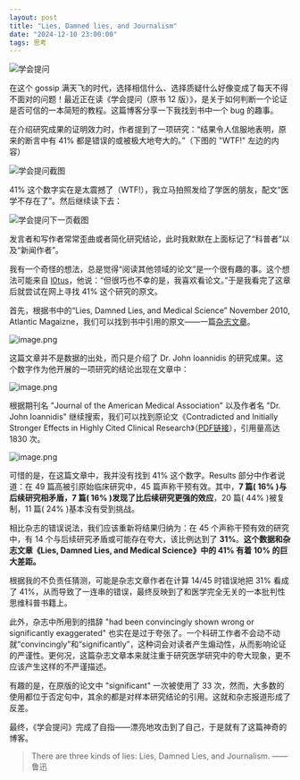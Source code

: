 ```yaml
---
layout: post
title: "Lies, Damned lies, and Journalism"
date: "2024-12-10 23:00:00"
tags: 思考
---
```


![学会提问](https://blog-1308958542.cos.ap-shanghai.myqcloud.com/202412102135042.png)

在这个 gossip 满天飞的时代，选择相信什么、选择质疑什么好像变成了每天不得不面对的问题！最近正在读《学会提问（原书 12 版）》，是关于如何判断一个论证是否可信的一本简短的教程。这篇博客分享一下我找到书中一个 bug 的趣事。

在介绍研究成果的证明效力时，作者提到了一项研究：“结果令人信服地表明，原来的断言中有 41% 都是错误的或被极大地夸大的。”（下图的 "WTF!" 左边的内容）

![学会提问截图](https://blog-1308958542.cos.ap-shanghai.myqcloud.com/202412102142045.png)

41% 这个数字实在是太震撼了（WTF!），我立马拍照发给了学医的朋友，配文“医学不存在了”。然后继续读下去：

![学会提问下一页截图](https://blog-1308958542.cos.ap-shanghai.myqcloud.com/202412102156367.png)

发言者和写作者常常歪曲或者简化研究结论，此时我默默在上面标记了“科普者”以及“新闻作者”。

我有一个奇怪的想法，总是觉得“阅读其他领域的论文”是一个很有趣的事。这个想法可能来自 [l0tus](https://l0tus.vip/cn/5.19/)，他说：“但很巧也不幸的是，我喜欢看论文。”于是我看完了这章后就尝试在网上寻找 41% 这个研究的原文。

首先，根据书中的“Lies, Damned Lies, and Medical Science” November 2010, Atlantic Magaizne，我们可以找到书中引用的原文——一篇[杂志文章](https://dsp.domains.trincoll.edu/fake-news/fake-news/media/lies%20damned%20lies%20medical%20science.pdf)。

![image.png](https://blog-1308958542.cos.ap-shanghai.myqcloud.com/202412102231949.png)

这篇文章并不是数据的出处，而只是介绍了 Dr. John Ioannidis 的研究成果。这个数字作为他开展的一项研究的结论出现在文章中：

![image.png](https://blog-1308958542.cos.ap-shanghai.myqcloud.com/202412102233822.png)

根据期刊名 "Journal of the American Medical Association" 以及作者名 "Dr. John Ioannidis" 继续搜索，我们可以找到原论文《Contradicted and Initially Stronger Effects in Highly Cited Clinical Research》（[PDF链接](https://files.givewell.org/files/methods/Ioannidis%202005-Contradicted%20and%20Initially%20Stronger%20Effects%20in%20Highly%20Cited%20Clinical%20Research.pdf)），引用量高达 1830 次。

![image.png](https://blog-1308958542.cos.ap-shanghai.myqcloud.com/202412102237321.png)

可惜的是，在这篇文章中，我并没有找到 41% 这个数字。Results 部分中作者说道：在 49 篇高被引原始临床研究中，45 篇声称干预有效。其中，**7 篇( 16% )与后续研究相矛盾，7 篇( 16% )发现了比后续研究更强的效应**，20 篇( 44% )被复制，11 篇( 24% )基本没有受到挑战。

相比杂志的错误说法，我们应该重新将结果归纳为：在 45 个声称干预有效的研究中，有 14 个与后续研究矛盾或可能存在夸大，该比例达到了 **31%**。**这个数据和杂志文章《Lies, Damned Lies, and Medical Science》中的 41% 有着 10% 的巨大差距。** 

根据我的不负责任猜测，可能是杂志文章作者在计算 $14/45$ 时错误地把 $31\%$ 看成了 $41\%$，从而导致了一连串的错误，最终反映到了和医学完全无关的一本批判性思维科普书籍上。

此外，杂志中所用到的措辞 "had been convincingly shown wrong or significantly exaggerated" 也实在是过于夸张了。一个科研工作者不会动不动就“convincingly”和“significantly”，这种词会对读者产生煽动性，从而影响论证的严谨性。更何况，这篇杂志文章本来就注重于研究医学研究中的夸大现象，更不应该产生这样的不严谨描述。

有趣的是，在原版的论文中 "significant" 一次被使用了 33 次，然而，大多数的使用都位于否定句中，其余的都是对样本研究结论的引用。这就和杂志报道形成了反差。

最终，《学会提问》完成了自指——漂亮地攻击到了自己，于是就有了这篇神奇的博客。

> There are three kinds of lies: Lies, Damned Lies, and Journalism. ——鲁迅

